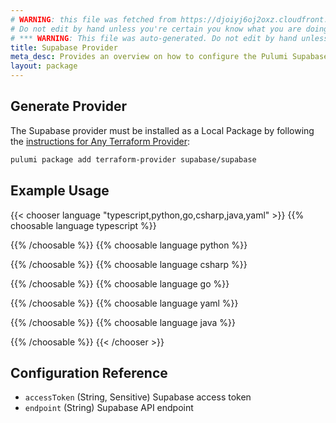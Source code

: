 ```yaml
---
# WARNING: this file was fetched from https://djoiyj6oj2oxz.cloudfront.net/docs/registry.opentofu.org/supabase/supabase/1.4.2/index.md
# Do not edit by hand unless you're certain you know what you are doing!
# *** WARNING: This file was auto-generated. Do not edit by hand unless you're certain you know what you are doing! ***
title: Supabase Provider
meta_desc: Provides an overview on how to configure the Pulumi Supabase provider.
layout: package
---
```


## Generate Provider

The Supabase provider must be installed as a Local Package by following the [instructions for Any Terraform Provider](https://www.pulumi.com/registry/packages/terraform-provider/):

```bash
pulumi package add terraform-provider supabase/supabase
```
## Example Usage

{{< chooser language "typescript,python,go,csharp,java,yaml" >}}
{{% choosable language typescript %}}

{{% /choosable %}}
{{% choosable language python %}}

{{% /choosable %}}
{{% choosable language csharp %}}

{{% /choosable %}}
{{% choosable language go %}}

{{% /choosable %}}
{{% choosable language yaml %}}

{{% /choosable %}}
{{% choosable language java %}}

{{% /choosable %}}
{{< /chooser >}}
## Configuration Reference

- `accessToken` (String, Sensitive) Supabase access token
- `endpoint` (String) Supabase API endpoint